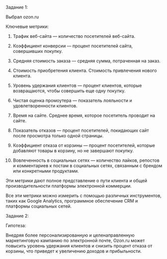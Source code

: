 Задание 1:

Выбрал ozon.ru

Ключевые метрики:

1. Трафик веб-сайта — количество посетителей веб-сайта.

2. Коэффициент конверсии — процент посетителей сайта, совершивших покупку.

3. Средняя стоимость заказа — средняя сумма, потраченная на заказ.

4. Стоимость приобретения клиента. Стоимость привлечения нового клиента.

5. Уровень удержания клиентов — процент клиентов, которые возвращаются, чтобы совершить еще одну покупку.

6. Чистая оценка промоутера — показатель лояльности и удовлетворенности клиентов.

7. Время на сайте. Среднее время, которое посетитель проводит на сайте.

8. Показатель отказов — процент посетителей, покидающих сайт после просмотра только одной страницы.

9. Коэффициент отказа от корзины — процент посетителей, которые добавляют товары в корзину, но не завершают покупку.

10. Вовлеченность в социальных сетях — количество лайков, репостов и комментариев к постам в социальных сетях, 
связанным с брендом или конкретными продуктами.



Эти метрики дают полное представление о пути клиента и общей производительности платформы электронной коммерции. 

Все эти метрики можно измерить с помощью различных инструментов, таких как Google Analytics, программное обеспечение CRM и платформы социальных сетей.


Задание 2:

Гипотеза: 

Внедряя более персонализированную и целенаправленную маркетинговую кампанию по электронной почте, Ozon.ru может повысить 
уровень удержания клиентов и снизить процент отказа от корзины, что приведет к увеличению доходов и прибыльности.
